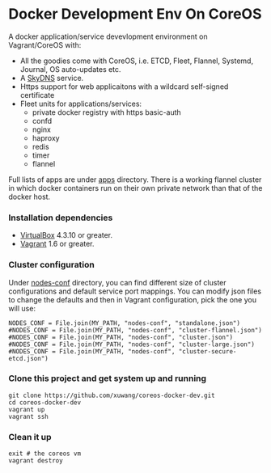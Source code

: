 # Docker Development Env On CoreOS

A docker application/service devevlopment environment on Vagrant/CoreOS with:

* All the goodies come with CoreOS, i.e. ETCD, Fleet, Flannel, Systemd, Journal, OS auto-updates etc.
* A [SkyDNS][SkyDNS] service.
* Https support for web applicaitons with a wildcard self-signed certificate
* Fleet units for applications/services:
    * private docker registry with https basic-auth
    * confd
    * nginx
    * haproxy
    * redis
    * timer 
    * flannel

Full lists of apps are under [apps](https://github.com/xuwang/coreos-docker-dev/tree/master/apps) directory. There is a working flannel cluster in which docker containers run on their own private network than that of the docker host. 

### Installation dependencies

* [VirtualBox][virtualbox] 4.3.10 or greater.
* [Vagrant][vagrant] 1.6 or greater.

### Cluster configuration

Under [nodes-conf](https://github.com/xuwang/coreos-docker-dev/tree/master/node-conf) directory, you can find different size of cluster configurations and default service port mappings.  You can modify json files to change the defaults and then in Vagrant configuration, pick the one you will use:

    NODES_CONF = File.join(MY_PATH, "nodes-conf", "standalone.json")
    #NODES_CONF = File.join(MY_PATH, "nodes-conf", "cluster-flannel.json")
    #NODES_CONF = File.join(MY_PATH, "nodes-conf", "cluster.json")
    #NODES_CONF = File.join(MY_PATH, "nodes-conf", "cluster-large.json")
    #NODES_CONF = File.join(MY_PATH, "nodes-conf", "cluster-secure-etcd.json")

### Clone this project and get system up and running

    git clone https://github.com/xuwang/coreos-docker-dev.git
    cd coreos-docker-dev
    vagrant up
    vagrant ssh
        
### Clean it up

	exit # the coreos vm
	vagrant destroy

[virtualbox]: https://www.virtualbox.org/
[vagrant]: https://www.vagrantup.com/downloads.html
[using-coreos]: http://coreos.com/docs/using-coreos/
[SkyDNS]: https://github.com/skynetservices/skydns
[Docker-Registry]: https://github.com/docker/docker-registry


